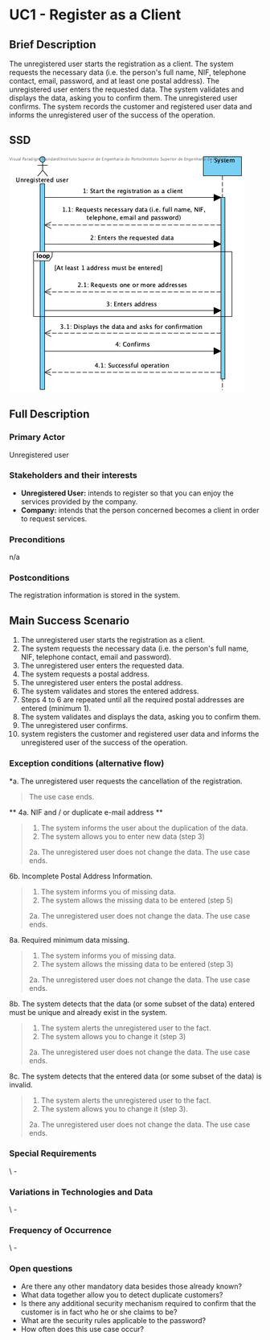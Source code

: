 # UC1 - Register as a Client

## Brief Description

The unregistered user starts the registration as a client. The system requests the necessary data (i.e. the person's full name, NIF, telephone contact, email, password, and at least one postal address). The unregistered user enters the requested data. The system validates and displays the data, asking you to confirm them. The unregistered user confirms. The system records the customer and registered user data and informs the unregistered user of the success of the operation.

## SSD
![UC1-SSD-IT2.png](SSD_UC1_IT2.png)

## Full Description

### Primary Actor

Unregistered user

### Stakeholders and their interests
* **Unregistered User:** intends to register so that you can enjoy the services provided by the company.
* **Company:** intends that the person concerned becomes a client in order to request services.


### Preconditions
n/a

### Postconditions
The registration information is stored in the system.

## Main Success Scenario

1. The unregistered user starts the registration as a client.
2. The system requests the necessary data (i.e. the person's full name, NIF, telephone contact, email and password).
3. The unregistered user enters the requested data.
4. The system requests a postal address.
5. The unregistered user enters the postal address.
6. The system validates and stores the entered address.
7. Steps 4 to 6 are repeated until all the required postal addresses are entered (minimum 1).
8. The system validates and displays the data, asking you to confirm them.
9. The unregistered user confirms.
10. system registers the customer and registered user data and informs the unregistered user of the success of the operation.

### Exception conditions (alternative flow)

*a. The unregistered user requests the cancellation of the registration.

> The use case ends.

** 4a. NIF and / or duplicate e-mail address **
> 1. The system informs the user about the duplication of the data.
> 2. The system allows you to enter new data (step 3)
>
> 2a. The unregistered user does not change the data. The use case ends.

6b. Incomplete Postal Address Information.
> 1. The system informs you of missing data.
> 2. The system allows the missing data to be entered (step 5)
>
> 2a. The unregistered user does not change the data. The use case ends.

8a. Required minimum data missing.
> 1. The system informs you of missing data.
> 2. The system allows the missing data to be entered (step 3)
>
> 2a. The unregistered user does not change the data. The use case ends.

8b. The system detects that the data (or some subset of the data) entered must be unique and already exist in the system.
> 1. The system alerts the unregistered user to the fact.
> 2. The system allows you to change it (step 3)
>
> 2a. The unregistered user does not change the data. The use case ends.

8c. The system detects that the entered data (or some subset of the data) is invalid.
> 1. The system alerts the unregistered user to the fact.
> 2. The system allows you to change it (step 3).
>
> 2a. The unregistered user does not change the data. The use case ends.

### Special Requirements
\ -

### Variations in Technologies and Data
\ -

### Frequency of Occurrence
\ -

### Open questions

* Are there any other mandatory data besides those already known?
* What data together allow you to detect duplicate customers?
* Is there any additional security mechanism required to confirm that the customer is in fact who he or she claims to be?
* What are the security rules applicable to the password?
* How often does this use case occur?
